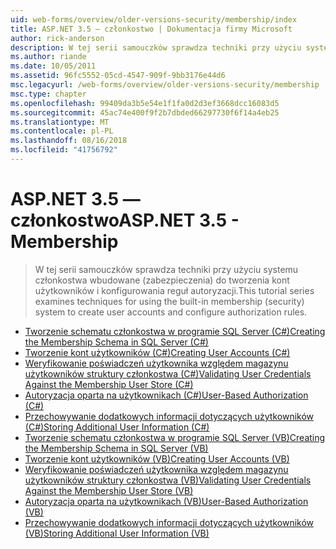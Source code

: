 ```yaml
---
uid: web-forms/overview/older-versions-security/membership/index
title: ASP.NET 3.5 — członkostwo | Dokumentacja firmy Microsoft
author: rick-anderson
description: W tej serii samouczków sprawdza techniki przy użyciu systemu członkostwa wbudowane (zabezpieczenia) do tworzenia kont użytkowników i konfigurowania reguł autoryzacji.
ms.author: riande
ms.date: 10/05/2011
ms.assetid: 96fc5552-05cd-4547-909f-9bb3176e44d6
msc.legacyurl: /web-forms/overview/older-versions-security/membership
msc.type: chapter
ms.openlocfilehash: 99409da3b5e54e1f1fa0d2d3ef3668dcc16083d5
ms.sourcegitcommit: 45ac74e400f9f2b7dbded66297730f6f14a4eb25
ms.translationtype: MT
ms.contentlocale: pl-PL
ms.lasthandoff: 08/16/2018
ms.locfileid: "41756792"
---
```

<a name="aspnet-35---membership"></a><span data-ttu-id="0d2d9-103">ASP.NET 3.5 — członkostwo</span><span class="sxs-lookup"><span data-stu-id="0d2d9-103">ASP.NET 3.5 - Membership</span></span>
====================
> <span data-ttu-id="0d2d9-104">W tej serii samouczków sprawdza techniki przy użyciu systemu członkostwa wbudowane (zabezpieczenia) do tworzenia kont użytkowników i konfigurowania reguł autoryzacji.</span><span class="sxs-lookup"><span data-stu-id="0d2d9-104">This tutorial series examines techniques for using the built-in membership (security) system to create user accounts and configure authorization rules.</span></span>


- [<span data-ttu-id="0d2d9-105">Tworzenie schematu członkostwa w programie SQL Server (C#)</span><span class="sxs-lookup"><span data-stu-id="0d2d9-105">Creating the Membership Schema in SQL Server (C#)</span></span>](creating-the-membership-schema-in-sql-server-cs.md)
- [<span data-ttu-id="0d2d9-106">Tworzenie kont użytkowników (C#)</span><span class="sxs-lookup"><span data-stu-id="0d2d9-106">Creating User Accounts (C#)</span></span>](creating-user-accounts-cs.md)
- [<span data-ttu-id="0d2d9-107">Weryfikowanie poświadczeń użytkownika względem magazynu użytkowników struktury członkostwa (C#)</span><span class="sxs-lookup"><span data-stu-id="0d2d9-107">Validating User Credentials Against the Membership User Store (C#)</span></span>](validating-user-credentials-against-the-membership-user-store-cs.md)
- [<span data-ttu-id="0d2d9-108">Autoryzacja oparta na użytkownikach (C#)</span><span class="sxs-lookup"><span data-stu-id="0d2d9-108">User-Based Authorization (C#)</span></span>](user-based-authorization-cs.md)
- [<span data-ttu-id="0d2d9-109">Przechowywanie dodatkowych informacji dotyczących użytkowników (C#)</span><span class="sxs-lookup"><span data-stu-id="0d2d9-109">Storing Additional User Information (C#)</span></span>](storing-additional-user-information-cs.md)
- [<span data-ttu-id="0d2d9-110">Tworzenie schematu członkostwa w programie SQL Server (VB)</span><span class="sxs-lookup"><span data-stu-id="0d2d9-110">Creating the Membership Schema in SQL Server (VB)</span></span>](creating-the-membership-schema-in-sql-server-vb.md)
- [<span data-ttu-id="0d2d9-111">Tworzenie kont użytkowników (VB)</span><span class="sxs-lookup"><span data-stu-id="0d2d9-111">Creating User Accounts (VB)</span></span>](creating-user-accounts-vb.md)
- [<span data-ttu-id="0d2d9-112">Weryfikowanie poświadczeń użytkownika względem magazynu użytkowników struktury członkostwa (VB)</span><span class="sxs-lookup"><span data-stu-id="0d2d9-112">Validating User Credentials Against the Membership User Store (VB)</span></span>](validating-user-credentials-against-the-membership-user-store-vb.md)
- [<span data-ttu-id="0d2d9-113">Autoryzacja oparta na użytkownikach (VB)</span><span class="sxs-lookup"><span data-stu-id="0d2d9-113">User-Based Authorization (VB)</span></span>](user-based-authorization-vb.md)
- [<span data-ttu-id="0d2d9-114">Przechowywanie dodatkowych informacji dotyczących użytkowników (VB)</span><span class="sxs-lookup"><span data-stu-id="0d2d9-114">Storing Additional User Information (VB)</span></span>](storing-additional-user-information-vb.md)
